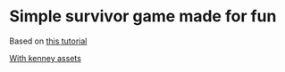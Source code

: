 # Simple survivor game made for fun

Based on [this tutorial](https://www.gdquest.com/tutorial/godot/2d/first-2d-game-godot-4/)

[With kenney assets](https://www.kenney.nl)